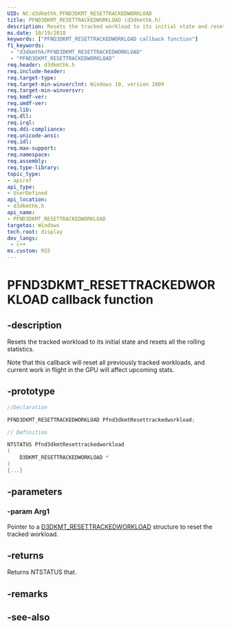 ```yaml
---
UID: NC:d3dkmthk.PFND3DKMT_RESETTRACKEDWORKLOAD
title: PFND3DKMT_RESETTRACKEDWORKLOAD (d3dkmthk.h)
description: Resets the tracked workload to its initial state and resets all the rolling statistics.
ms.date: 10/19/2018
keywords: ["PFND3DKMT_RESETTRACKEDWORKLOAD callback function"]
f1_keywords:
 - "d3dkmthk/PFND3DKMT_RESETTRACKEDWORKLOAD"
 - "PFND3DKMT_RESETTRACKEDWORKLOAD"
req.header: d3dkmthk.h
req.include-header:
req.target-type:
req.target-min-winverclnt: Windows 10, version 1809
req.target-min-winversvr:
req.kmdf-ver:
req.umdf-ver:
req.lib:
req.dll:
req.irql: 
req.ddi-compliance:
req.unicode-ansi:
req.idl:
req.max-support:
req.namespace:
req.assembly:
req.type-library: 
topic_type: 
- apiref
api_type: 
- UserDefined
api_location: 
- d3dkmthk.h
api_name: 
- PFND3DKMT_RESETTRACKEDWORKLOAD
targetos: Windows
tech.root: display
dev_langs:
 - c++
ms.custom: RS5
---
```


# PFND3DKMT_RESETTRACKEDWORKLOAD callback function

## -description

Resets the tracked workload to its initial state and resets all the rolling statistics.

Note that this callback will reset all previously tracked workloads, and current work in flight in the GPU will affect upcoming stats.

## -prototype

```cpp
//Declaration

PFND3DKMT_RESETTRACKEDWORKLOAD Pfnd3dkmtResettrackedworkload; 

// Definition

NTSTATUS Pfnd3dkmtResettrackedworkload 
(
	D3DKMT_RESETTRACKEDWORKLOAD *
)
{...}

```

## -parameters

### -param Arg1

Pointer to a [D3DKMT_RESETTRACKEDWORKLOAD](ns-d3dkmthk-_d3dkmt_resettrackedworkload.md) structure to reset the tracked workload.

## -returns

Returns NTSTATUS that.

## -remarks


## -see-also
